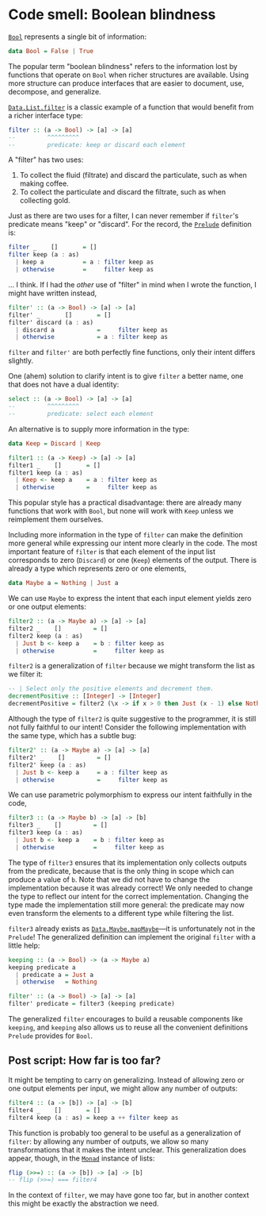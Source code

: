 # Code smell: Boolean blindness

[`Bool`][Bool] represents a single bit of information:

~~~ haskell
data Bool = False | True
~~~

The popular term "boolean blindness" refers to the information lost by functions that operate on `Bool` when richer structures are available.
Using more structure can produce interfaces that are easier to document, use, decompose, and generalize.

[`Data.List.filter`][Data.List.filter] is a classic example of a function that would benefit from a richer interface type:

~~~ haskell
filter :: (a -> Bool) -> [a] -> [a]
--         ^^^^^^^^^
--         predicate: keep or discard each element
~~~

A "filter" has two uses:

1. To collect the fluid (filtrate) and discard the particulate, such as when making coffee.
1. To collect the particulate and discard the filtrate, such as when collecting gold.

Just as there are two uses for a filter, I can never remember if `filter`'s predicate means "keep" or "discard".
For the record, the [`Prelude`][Prelude] definition is:

~~~ haskell
filter _    []       = []
filter keep (a : as)
  | keep a           = a : filter keep as
  | otherwise        =     filter keep as
~~~

... I think.
If I had the _other_ use of "filter" in mind when I wrote the function, I might have written instead,

~~~ haskell
filter' :: (a -> Bool) -> [a] -> [a]
filter' _       []       = []
filter' discard (a : as)
  | discard a            =     filter keep as
  | otherwise            = a : filter keep as
~~~

`filter` and `filter'` are both perfectly fine functions, only their intent differs slightly.

One (ahem) solution to clarify intent is to give `filter` a better name, one that does not have a dual identity:

~~~ haskell
select :: (a -> Bool) -> [a] -> [a]
--         ^^^^^^^^^
--         predicate: select each element
~~~

An alternative is to supply more information in the type:

~~~ haskell
data Keep = Discard | Keep

filter1 :: (a -> Keep) -> [a] -> [a]
filter1 _    []       = []
filter1 keep (a : as)
  | Keep <- keep a    = a : filter keep as
  | otherwise         =     filter keep as
~~~

This popular style has a practical disadvantage:
there are already many functions that work with `Bool`,
but none will work with `Keep` unless we reimplement them ourselves.

Including more information in the type of `filter` can make the definition more general while expressing our intent more clearly in the code.
The most important feature of `filter` is that each element of the input list corresponds to zero (`Discard`) or one (`Keep`) elements of the output.
There is already a type which represents zero or one elements,

~~~ haskell
data Maybe a = Nothing | Just a
~~~

We can use `Maybe` to express the intent that each input element yields zero or one output elements:

~~~ haskell
filter2 :: (a -> Maybe a) -> [a] -> [a]
filter2 _    []         = []
filter2 keep (a : as)
  | Just b <- keep a    = b : filter keep as
  | otherwise           =     filter keep as
~~~

`filter2` is a generalization of `filter` because we might transform the list as we filter it:

~~~ haskell
-- | Select only the positive elements and decrement them.
decrementPositive :: [Integer] -> [Integer]
decrementPositive = filter2 (\x -> if x > 0 then Just (x - 1) else Nothing)
~~~

Although the type of `filter2` is quite suggestive to the programmer, it is still not fully faithful to our intent!
Consider the following implementation with the same type, which has a subtle bug:

~~~ haskell
filter2' :: (a -> Maybe a) -> [a] -> [a]
filter2' _    []         = []
filter2' keep (a : as)
  | Just b <- keep a     = a : filter keep as
  | otherwise            =     filter keep as
~~~

We can use parametric polymorphism to express our intent faithfully in the code,

~~~ haskell
filter3 :: (a -> Maybe b) -> [a] -> [b]
filter3 _    []         = []
filter3 keep (a : as)
  | Just b <- keep a    = b : filter keep as
  | otherwise           =     filter keep as
~~~

The type of `filter3` ensures that its implementation only collects outputs from the predicate, because that is the only thing in scope which can produce a value of `b`.
Note that we did not have to change the implementation because it was already correct!
We only needed to change the type to reflect our intent for the correct implementation.
Changing the type made the implementation still more general:
the predicate may now even transform the elements to a different type while filtering the list.

`filter3` already exists as [`Data.Maybe.mapMaybe`][Data.Maybe.mapMaybe]—it is unfortunately not in the `Prelude`!
The generalized definition can implement the original `filter` with a little help:

~~~ haskell
keeping :: (a -> Bool) -> (a -> Maybe a)
keeping predicate a
  | predicate a = Just a
  | otherwise   = Nothing

filter' :: (a -> Bool) -> [a] -> [a]
filter' predicate = filter3 (keeping predicate)
~~~

The generalized `filter` encourages to build a reusable components like `keeping`,
and `keeping` also allows us to reuse all the convenient definitions `Prelude` provides for `Bool`.

## Post script: How far is too far?

It might be tempting to carry on generalizing.
Instead of allowing zero or one output elements per input, we might allow any number of outputs:

~~~ haskell
filter4 :: (a -> [b]) -> [a] -> [b]
filter4 _    []       = []
filter4 keep (a : as) = keep a ++ filter keep as
~~~

This function is probably too general to be useful as a generalization of `filter`:
by allowing any number of outputs, we allow so many transformations that it makes the intent unclear.
This generalization does appear, though, in the [`Monad`][Monad] instance of lists:

~~~ haskell
flip (>>=) :: (a -> [b]) -> [a] -> [b]
-- flip (>>=) === filter4
~~~

In the context of `filter`, we may have gone too far, but in another context this might be exactly the abstraction we need.

[Bool]: http://hackage.haskell.org/package/base-4.12.0.0/docs/Prelude.html#t:Bool
[Data.List.filter]: http://hackage.haskell.org/package/base-4.12.0.0/docs/Data-List.html#v:filter
[Prelude]: http://hackage.haskell.org/package/base-4.12.0.0/docs/Prelude.html
[Data.Maybe.mapMaybe]: http://hackage.haskell.org/package/base-4.12.0.0/docs/Data-Maybe.html#v:mapMaybe
[Monad]: http://hackage.haskell.org/package/base-4.12.0.0/docs/Control-Monad.html#t:Monad
